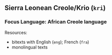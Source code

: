 ## Sierra Leonean Creole/Krio (`kri`)

### Focus Language: African Creole language

Resources:
 - bitexts with English (`eng`); French (`fra`)
 - monolingual texts
